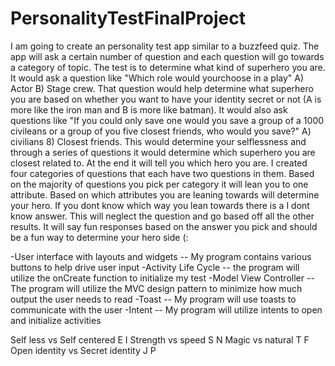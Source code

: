 # PersonalityTestFinalProject
I am going to create an personality test app similar to a buzzfeed quiz. The app will ask a certain number of question and each question will go towards a 
category of topic. The test is to determine what kind of superhero you are. It would ask a question like "Which role would yourchoose in a play" 
A) Actor B) Stage crew. That question would help determine what superhero you are based on whether you want to have your identity secret or not
(A is more like the iron man and B is more like batman). It would also ask questions like
"If you could only save one would you save a group of a 1000 civileans or a group of you five closest friends, who would you save?" A) civilians 8) Closest friends.
This would determine your selflessness and through a series of questions it would determine which superhero you are closest related to. 
At the end it will tell you which hero you are. I created four categories of questions that each have two questions in them. 
Based on the majority of questions you pick per category it will lean you to one attribute. Based on which attributes you are leaning towards will determine your hero.
If you dont know which way you lean towards there is a I dont know answer. This will neglect the question and go based off all the other results. 
It will say fun responses based on the answer you pick and should be a fun way to determine your hero side (:

-User interface with layouts and widgets
-- My program contains various buttons to help drive user input
-Activity Life Cycle
-- the program will utilize the onCreate function to initialize my test
-Model View Controller
-- The program will utilize the MVC design pattern to minimize how much output the user needs to read
-Toast
-- My program will use toasts to communicate with the user 
-Intent
-- My program will utilize intents to open and initialize activities

Self less vs Self centered 
E          I
Strength vs speed
S          N
Magic vs natural
T          F
Open identity vs Secret identity
J          P
